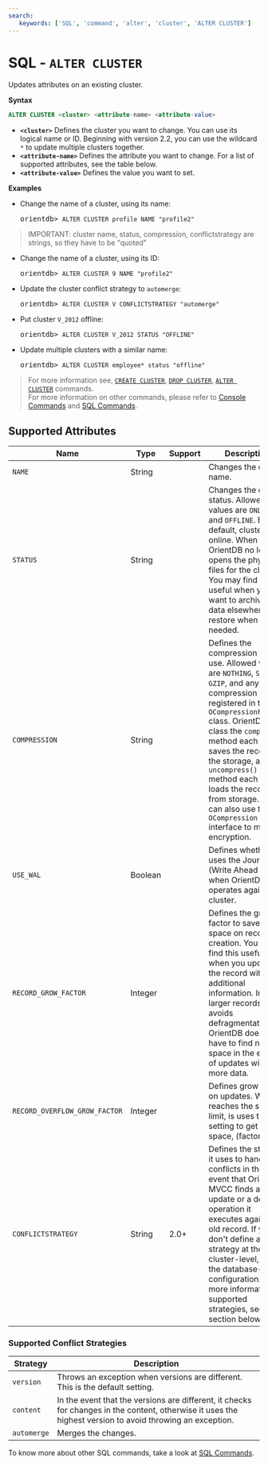 ```yaml
---
search:
   keywords: ['SQL', 'command', 'alter', 'cluster', 'ALTER CLUSTER']
---
```

# SQL - `ALTER CLUSTER`

Updates attributes on an existing cluster.

**Syntax**

```sql
ALTER CLUSTER <cluster> <attribute-name> <attribute-value>
```

- **`<cluster>`** Defines the cluster you want to change.  You can use its logical name or ID.  Beginning with version 2.2, you can use the wildcard `*` to update multiple clusters together.
- **`<attribute-name>`** Defines the attribute you want to change.  For a list of supported attributes, see the table below.
- **`<attribute-value>`** Defines the value you want to set.

**Examples**

- Change the name of a cluster, using its name:

  <pre>
  orientdb> <code class="lang-sql userinput">ALTER CLUSTER profile NAME "profile2"</code>
  </pre>


> IMPORTANT: cluster name, status, compression, conflictstrategy are strings, so they have to be "quoted"

- Change the name of a cluster, using its ID:

  <pre>
  orientdb> <code class="lang-sql userinput">ALTER CLUSTER 9 NAME "profile2"</code>
  </pre>

- Update the cluster conflict strategy to `automerge`:

  <pre>
  orientdb> <code class="lang-sql userinput">ALTER CLUSTER V CONFLICTSTRATEGY "automerge"</code>
  </pre>

- Put cluster `V_2012` offline:

  <pre>
  orientdb> <code class='lang-sql userinput'>ALTER CLUSTER V_2012 STATUS "OFFLINE"</code>
  </pre>

- Update multiple clusters with a similar name:

  <pre>
  orientdb> <code class='lang-sql userinput'>ALTER CLUSTER employee* status "offline"</code>
  </pre>



>For more information see, [`CREATE CLUSTER`](SQL-Create-Cluster.md), [`DROP CLUSTER`](SQL-Drop-Cluster.md), [`ALTER CLUSTER`](SQL-Alter-Cluster.md) commands.  
>For more information on other commands, please refer to [Console Commands](../console/Console-Commands.md) and [SQL Commands](SQL-Commands.md).

## Supported Attributes

| Name | Type | Support | Description |
|---|---|---|---|
| `NAME` | String | | Changes the cluster name. |
| `STATUS`| String | | Changes the cluster status.  Allowed values are `ONLINE` and `OFFLINE`.  By default, clusters are online.  When offline, OrientDB no longer opens the physical files for the cluster.  You may find this useful when you want to archive old data elsewhere and restore when needed.|
| `COMPRESSION` | String | | Defines the compression type to use.  Allowed values are `NOTHING`, `SNAPPY`, `GZIP`, and any other compression types registered in the `OCompressionFactory` class.  OrientDB class the `compress()` method each time it saves the record to the storage, and the `uncompress()` method each time it loads the record from storage.  You can also use the `OCompression` interface to manage encryption.|
|`USE_WAL`| Boolean || Defines whether it uses the Journal (Write Ahead Log) when OrientDB operates against the cluster.|
| `RECORD_GROW_FACTOR`|Integer| | Defines the grow factor to save more space on record creation.  You may find this useful when you update the record with additional information.  In larger records, this avoids defragmentation, as OrientDB doesn't have to find new space in the event of updates with more data.|
|`RECORD_OVERFLOW_GROW_FACTOR`|Integer|| Defines grow factor on updates.  When it reaches the size limit, is uses this setting to get more space, (factor > 1).|
|`CONFLICTSTRATEGY`|String|2.0+| Defines the strategy it uses to handle conflicts in the event that OrientDB MVCC finds an update or a delete operation it executes against an old record.  If you don't define a strategy at the cluster-level, it uses the database-level configuration.  For more information on supported strategies, see the section below.|

### Supported Conflict Strategies

| Strategy | Description |
|---|---|
| `version` | Throws an exception when versions are different.  This is the default setting. |
| `content` | In the event that the versions are different, it checks for changes in the content, otherwise it uses the highest version to avoid throwing an exception.|
| `automerge` | Merges the changes.|





To know more about other SQL commands, take a look at [SQL Commands](SQL-Commands.md).
